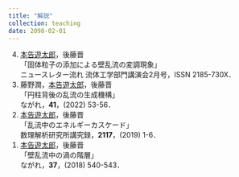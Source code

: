 ```yaml
---
title: "解説"
collection: teaching
date: 2098-02-01
---
```

<ol reversed>
<li>
<u>本告遊太郎</u>，後藤晋 <br>
「固体粒子の添加による壁乱流の変調現象」<br>
ニュースレター流れ 流体工学部門講演会2月号，ISSN 2185-730X．
</li>
<li>
藤野潤，<u>本告遊太郎</u>，後藤晋 <br>
「円柱背後の乱流の生成機構」<br>
ながれ，<b>41</b>，(2022) 53-56．
</li>
<li>
<u>本告遊太郎</u>，後藤晋 <br>
「乱流中のエネルギーカスケード」<br>
数理解析研究所講究録，<b>2117</b>，(2019) 1-6．
</li>
<li>
<u>本告遊太郎</u>，後藤晋 <br>
「壁乱流中の渦の階層」 <br>
ながれ，<b>37</b>，(2018) 540-543．
</li>
</ol>

